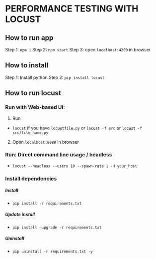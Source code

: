 # PERFORMANCE TESTING WITH LOCUST

## How to run app
Step 1: `npm i`
Step 2: `npm start`
Step 3: open `localhost:4200` in browser

## How to install
Step 1: Install python
Step 2: `pip install locust`

## How to run locust
### Run with Web-based UI: 
1. Run
- `locust` if you have `locustfile.py`
or
`locust -f src`
or
`locust -f src/file_name.py`

2. Open `localhost:8089` in browser

### Run: Direct command line usage / headless
- `locust --headless --users 10 --spawn-rate 1 -H your_host`


### Install dependencies
##### Install
- `pip install -r requirements.txt`

##### Update install
- `pip install –upgrade -r requirements.txt`

##### Uninstall
- `pip uninstall -r requirements.txt -y`